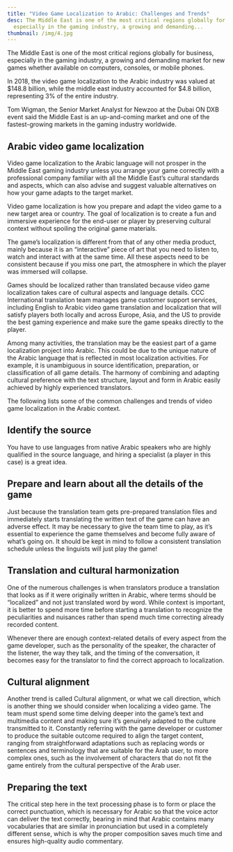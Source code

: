 ```yaml
---
title: "Video Game Localization to Arabic: Challenges and Trends"
desc: The Middle East is one of the most critical regions globally for business,
  especially in the gaming industry, a growing and demanding...
thumbnail: /img/4.jpg
---
```

<!--StartFragment-->

The Middle East is one of the most critical regions globally for business, especially in the gaming industry, a growing and demanding market for new games whether available on computers, consoles, or mobile phones.



In 2018, the video game localization to the Arabic industry was valued at $148.8 billion, while the middle east industry accounted for $4.8 billion, representing 3% of the entire industry.



Tom Wigman, the Senior Market Analyst for Newzoo at the Dubai ON DXB event said the Middle East is an up-and-coming market and one of the fastest-growing markets in the gaming industry worldwide.



## **Arabic video game localization**

Video game localization to the Arabic language will not prosper in the Middle East gaming industry unless you arrange your game correctly with a professional company familiar with all the Middle East’s cultural standards and aspects, which can also advise and suggest valuable alternatives on how your game adapts to the target market.



Video game localization is how you prepare and adapt the video game to a new target area or country. The goal of localization is to create a fun and immersive experience for the end-user or player by preserving cultural context without spoiling the original game materials.



The game’s localization is different from that of any other media product, mainly because it is an “interactive” piece of art that you need to listen to, watch and interact with at the same time. All these aspects need to be consistent because if you miss one part, the atmosphere in which the player was immersed will collapse.



Games should be localized rather than translated because video game localization takes care of cultural aspects and language details. CCC International translation team manages game customer support services, including English to Arabic video game translation and localization that will satisfy players both locally and across Europe, Asia, and the US to provide the best gaming experience and make sure the game speaks directly to the player.



Among many activities, the translation may be the easiest part of a game localization project into Arabic. This could be due to the unique nature of the Arabic language that is reflected in most localization activities. For example, it is unambiguous in source identification, preparation, or classification of all game details. The harmony of combining and adapting cultural preference with the text structure, layout and form in Arabic easily achieved by highly experienced translators.



The following lists some of the common challenges and trends of video game localization in the Arabic context.



## **Identify the source**

You have to use languages from native Arabic speakers who are highly qualified in the source language, and hiring a specialist (a player in this case) is a great idea.



## **Prepare and learn about all the details of the game**

Just because the translation team gets pre-prepared translation files and immediately starts translating the written text of the game can have an adverse effect. It may be necessary to give the team time to play, as it’s essential to experience the game themselves and become fully aware of what’s going on. It should be kept in mind to follow a consistent translation schedule unless the linguists will just play the game!



## **Translation and cultural harmonization**

One of the numerous challenges is when translators produce a translation that looks as if it were originally written in Arabic, where terms should be “localized” and not just translated word by word. While context is important, it is better to spend more time before starting a translation to recognize the peculiarities and nuisances rather than spend much time correcting already recorded content.



Whenever there are enough context-related details of every aspect from the game developer, such as the personality of the speaker, the character of the listener, the way they talk, and the timing of the conversation, it becomes easy for the translator to find the correct approach to localization.



## **Cultural alignment**

Another trend is called Cultural alignment, or what we call direction, which is another thing we should consider when localizing a video game. The team must spend some time delving deeper into the game’s text and multimedia content and making sure it’s genuinely adapted to the culture transmitted to it. Constantly referring with the game developer or customer to produce the suitable outcome required to align the target content, ranging from straightforward adaptations such as replacing words or sentences and terminology that are suitable for the Arab user, to more complex ones, such as the involvement of characters that do not fit the game entirely from the cultural perspective of the Arab user.



## **Preparing the text**

The critical step here in the text processing phase is to form or place the correct punctuation, which is necessary for Arabic so that the voice actor can deliver the text correctly, bearing in mind that Arabic contains many vocabularies that are similar in pronunciation but used in a completely different sense, which is why the proper composition saves much time and ensures high-quality audio commentary.



<!--EndFragment-->